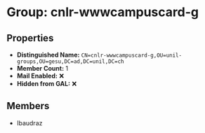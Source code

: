 # Group: cnlr-wwwcampuscard-g

## Properties

- **Distinguished Name:** `CN=cnlr-wwwcampuscard-g,OU=unil-groups,OU=gesu,DC=ad,DC=unil,DC=ch`
- **Member Count:** 1
- **Mail Enabled:** ❌
- **Hidden from GAL:** ❌

## Members

- lbaudraz
